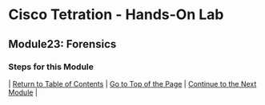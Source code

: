 # Cisco Tetration - Hands-On Lab
  
## Module23: Forensics
  

### Steps for this Module  


  

| [Return to Table of Contents](https://onstakinc.github.io/cisco-tetration-hol/labguide/) | [Go to Top of the Page](https://onstakinc.github.io/cisco-tetration-hol/labguide/module23/) | [Continue to the Next Module](https://onstakinc.github.io/cisco-tetration-hol/labguide/module24/) |